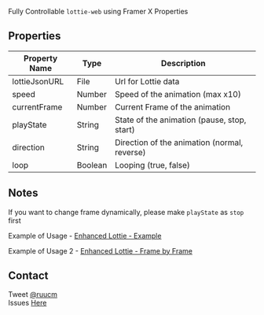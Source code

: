 Fully Controllable `lottie-web` using Framer X Properties

## Properties

| Property Name | Type    | Description                                  |
| ------------- | ------- | -------------------------------------------- |
| lottieJsonURL | File    | Url for Lottie data                          |
| speed         | Number  | Speed of the animation (max x10)             |
| currentFrame  | Number  | Current Frame of the animation               |
| playState     | String  | State of the animation (pause, stop, start)  |
| direction     | String  | Direction of the animation (normal, reverse) |
| loop          | Boolean | Looping (true, false)                        |

## Notes

If you want to change frame dynamically, please make `playState` as `stop` first

Example of Usage - [Enhanced Lottie - Example](https://www.dropbox.com/s/q02rk9ox5zp7euq/Enhanced%20Lottie%20-%20Example.framerx?dl=0)

Example of Usage 2 - [Enhanced Lottie - Frame by Frame](https://www.dropbox.com/s/th65lupv184cixx/Enhanced%20Lottie%20-%20Frame%20by%20Frame.framerx?dl=0)

## Contact

Tweet [@ruucm](http://twitter.com/ruucm)<br />
Issues [Here](https://github.com/ruucm/enhanced-lottie/issues)

